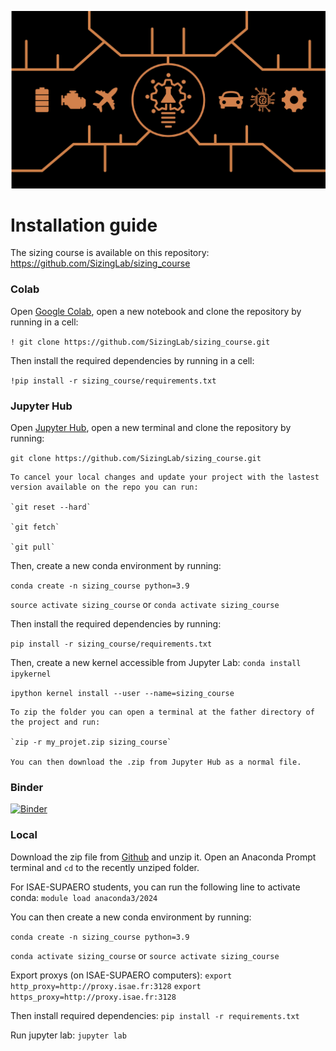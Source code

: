 ![](../images/header.jpg)

# Installation guide

The sizing course is available on this repository:
https://github.com/SizingLab/sizing_course

### Colab
Open [Google Colab](https://colab.research.google.com), open a new notebook and clone the repository by running in a cell:

`! git clone https://github.com/SizingLab/sizing_course.git`

Then install the required dependencies by running in a cell:

`!pip install -r sizing_course/requirements.txt`


### Jupyter Hub
Open [Jupyter Hub](https://jupyter.isae-supaero.fr), open a new terminal and clone the repository by running:

`git clone https://github.com/SizingLab/sizing_course.git`

```{tip}
To cancel your local changes and update your project with the lastest version available on the repo you can run:

`git reset --hard`

`git fetch`

`git pull`
```

Then, create a new conda environment by running:

`conda create -n sizing_course python=3.9`

`source activate sizing_course` or `conda activate sizing_course`


Then install the required dependencies by running:

`pip install -r sizing_course/requirements.txt`


Then, create a new kernel accessible from Jupyter Lab:
`conda install ipykernel`

`ipython kernel install --user --name=sizing_course`


```{tip}
To zip the folder you can open a terminal at the father directory of the project and run:

`zip -r my_projet.zip sizing_course`

You can then download the .zip from Jupyter Hub as a normal file.
```

### Binder
[![Binder](https://mybinder.org/badge_logo.svg)](https://mybinder.org/v2/gh/SizingLab/sizing_course/HEAD)

### Local
Download the zip file from [Github](https://github.com/SizingLab/sizing_course) and unzip it.
Open an Anaconda Prompt terminal and `cd` to the recently unziped folder.

For ISAE-SUPAERO students, you can run the following line to activate conda:
`module load anaconda3/2024`

You can then create a new conda environment by running:

`conda create -n sizing_course python=3.9`

`conda activate sizing_course` or `source activate sizing_course`

Export proxys (on ISAE-SUPAERO computers):
`export http_proxy=http://proxy.isae.fr:3128`
`export https_proxy=http://proxy.isae.fr:3128`

Then install required dependencies:
`pip install -r requirements.txt`

Run jupyter lab:
`jupyter lab`